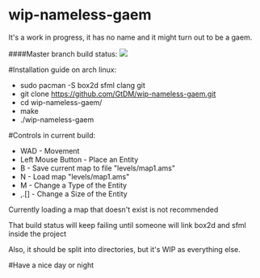 # wip-nameless-gaem
It's a work in progress, it has no name and it might turn out to be a gaem.

####Master branch build status: 
![](https://travis-ci.org/GtDM/wip-nameless-gaem.svg?branch=master)

#Installation guide on arch linux:
- sudo pacman -S box2d sfml clang git
- git clone https://github.com/GtDM/wip-nameless-gaem.git
- cd wip-nameless-gaem/
- make
- ./wip-nameless-gaem

#Controls in current build:
- WAD - Movement
- Left Mouse Button - Place an Entity
- B - Save current map to file "levels/map1.ams"
- N - Load map "levels/map1.ams"
- M - Change a Type of the Entity
- ,.[] - Change a Size of the Entity

Currently loading a map that doesn't exist is not recommended

That build status will keep failing until someone will link box2d and sfml inside the project

Also, it should be split into directories, but it's WIP as everything else.

#Have a nice day or night
